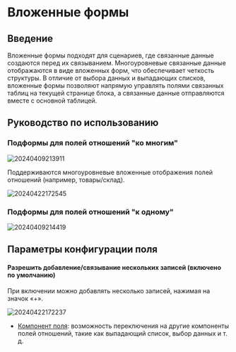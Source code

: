 # Вложенные формы

## Введение

Вложенные формы подходят для сценариев, где связанные данные создаются перед их связыванием. Многоуровневые связанные данные отображаются в виде вложенных форм, что обеспечивает четкость структуры. В отличие от выбора данных и выпадающих списков, вложенные формы позволяют напрямую управлять полями связанных таблиц на текущей странице блока, а связанные данные отправляются вместе с основной таблицей.

## Руководство по использованию

### Подформы для полей отношений "ко многим"

![20240409213911](https://static-docs.nocobase.com/20240409213911.png)

Поддерживаются многоуровневые вложенные отображения полей отношений (например, товары/склад).

![20240422172545](https://static-docs.nocobase.com/20240422172545.png)

### Подформы для полей отношений "к одному"

![20240409214419](https://static-docs.nocobase.com/20240409214419.png)

## Параметры конфигурации поля
#### Разрешить добавление/связывание нескольких записей (включено по умолчанию)

При включении можно добавлять несколько записей, нажимая на значок «+».

![20240422172237](https://static-docs.nocobase.com/20240422172237.png)

- [Компонент поля](/handbook/ui/fields/association-field): возможность переключения на другие компоненты полей отношений, такие как выпадающий список, выбор данных и т. д.